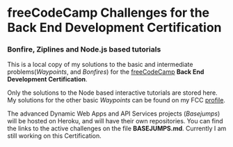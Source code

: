 # freeCodeCamp Challenges for the Back End Development Certification
### Bonfire, Ziplines and Node.js based tutorials

This is a local copy of my solutions to the basic and intermediate problems(*Waypoints*, and *Bonfires*) for the [freeCodeCamp](http://www.freecodecamp.com/map) **Back End Development Certification**.

Only the solutions to the Node based interactive tutorials are stored here. My solutions for the other basic *Waypoints* can be found on my FCC [profile](http://www.freecodecamp.com/em-ant).

The advanced Dynamic Web Apps and API Services projects (*Basejumps*) will be hosted on Heroku, and will have their own repositories. You can find the links to the active challenges on the file **BASEJUMPS.md**. 
Currently I am still working on this Certification.
